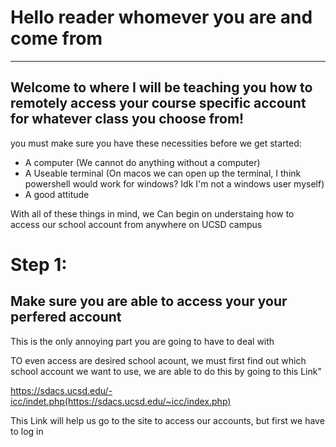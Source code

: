 # Hello reader whomever you are and come from
---
## Welcome to where I will be teaching you how to remotely access your course specific account for whatever class you choose from!

you must make sure you have these necessities before we get started:

* A computer (We cannot do anything without a computer)
* A Useable terminal (On macos we can open up the terminal, I think powershell would work for windows? Idk I'm not a windows user myself)
* A good attitude

With all of these things in mind, we Can begin on understaing how to access our school account from anywhere on UCSD campus

# Step 1: 

  ## Make sure you are able to access your your perfered account
  This is the only annoying part you are going to have to deal with
  
  TO even access are desired school acount, we must first find out which school account we want to use, we are able to do this by going to this Link"
  
  https://sdacs.ucsd.edu/-icc/indet.php(https://sdacs.ucsd.edu/~icc/index.php)
  
  This Link will help us go to the site to access our accounts, but first we have to log in
